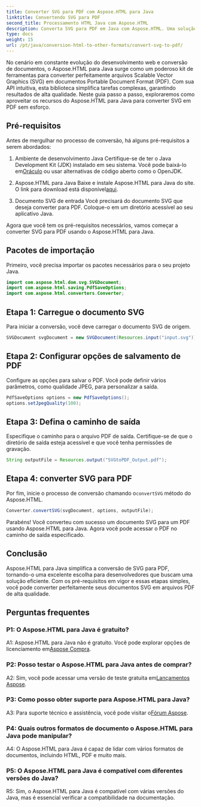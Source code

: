```yaml
---
title: Converter SVG para PDF com Aspose.HTML para Java
linktitle: Convertendo SVG para PDF
second_title: Processamento HTML Java com Aspose.HTML
description: Converta SVG para PDF em Java com Aspose.HTML. Uma solução perfeita para conversão de documentos de alta qualidade.
type: docs
weight: 15
url: /pt/java/conversion-html-to-other-formats/convert-svg-to-pdf/
---
```


No cenário em constante evolução do desenvolvimento web e conversão de documentos, o Aspose.HTML para Java surge como um poderoso kit de ferramentas para converter perfeitamente arquivos Scalable Vector Graphics (SVG) em documentos Portable Document Format (PDF). Com sua API intuitiva, esta biblioteca simplifica tarefas complexas, garantindo resultados de alta qualidade. Neste guia passo a passo, exploraremos como aproveitar os recursos do Aspose.HTML para Java para converter SVG em PDF sem esforço.

## Pré-requisitos

Antes de mergulhar no processo de conversão, há alguns pré-requisitos a serem abordados:

1. Ambiente de desenvolvimento Java
 Certifique-se de ter o Java Development Kit (JDK) instalado em seu sistema. Você pode baixá-lo em[Oráculo](https://www.oracle.com/java/technologies/javase-downloads.html) ou usar alternativas de código aberto como o OpenJDK.

2. Aspose.HTML para Java
 Baixe e instale Aspose.HTML para Java do site. O link para download está disponível[aqui](https://releases.aspose.com/html/java/).

3. Documento SVG de entrada
Você precisará do documento SVG que deseja converter para PDF. Coloque-o em um diretório acessível ao seu aplicativo Java.

Agora que você tem os pré-requisitos necessários, vamos começar a converter SVG para PDF usando o Aspose.HTML para Java.

## Pacotes de importação

Primeiro, você precisa importar os pacotes necessários para o seu projeto Java.

```java
import com.aspose.html.dom.svg.SVGDocument;
import com.aspose.html.saving.PdfSaveOptions;
import com.aspose.html.converters.Converter;
```

## Etapa 1: Carregue o documento SVG

Para iniciar a conversão, você deve carregar o documento SVG de origem.

```java
SVGDocument svgDocument = new SVGDocument(Resources.input("input.svg"));
```

## Etapa 2: Configurar opções de salvamento de PDF

Configure as opções para salvar o PDF. Você pode definir vários parâmetros, como qualidade JPEG, para personalizar a saída.

```java
PdfSaveOptions options = new PdfSaveOptions();
options.setJpegQuality(100);
```

## Etapa 3: Defina o caminho de saída

Especifique o caminho para o arquivo PDF de saída. Certifique-se de que o diretório de saída esteja acessível e que você tenha permissões de gravação.

```java
String outputFile = Resources.output("SVGtoPDF_Output.pdf");
```

## Etapa 4: converter SVG para PDF

 Por fim, inicie o processo de conversão chamando o`convertSVG` método do Aspose.HTML.

```java
Converter.convertSVG(svgDocument, options, outputFile);
```

Parabéns! Você converteu com sucesso um documento SVG para um PDF usando Aspose.HTML para Java. Agora você pode acessar o PDF no caminho de saída especificado.

## Conclusão

Aspose.HTML para Java simplifica a conversão de SVG para PDF, tornando-o uma excelente escolha para desenvolvedores que buscam uma solução eficiente. Com os pré-requisitos em vigor e essas etapas simples, você pode converter perfeitamente seus documentos SVG em arquivos PDF de alta qualidade.

## Perguntas frequentes

### P1: O Aspose.HTML para Java é gratuito?

 A1: Aspose.HTML para Java não é gratuito. Você pode explorar opções de licenciamento em[Aspose Compra](https://purchase.aspose.com/buy).

### P2: Posso testar o Aspose.HTML para Java antes de comprar?

 A2: Sim, você pode acessar uma versão de teste gratuita em[Lançamentos Aspose](https://releases.aspose.com/html/java).

### P3: Como posso obter suporte para Aspose.HTML para Java?

 A3: Para suporte técnico e assistência, você pode visitar o[Fórum Aspose](https://forum.aspose.com/).

### P4: Quais outros formatos de documento o Aspose.HTML para Java pode manipular?

A4: O Aspose.HTML para Java é capaz de lidar com vários formatos de documentos, incluindo HTML, PDF e muito mais.

### P5: O Aspose.HTML para Java é compatível com diferentes versões do Java?

R5: Sim, o Aspose.HTML para Java é compatível com várias versões do Java, mas é essencial verificar a compatibilidade na documentação.